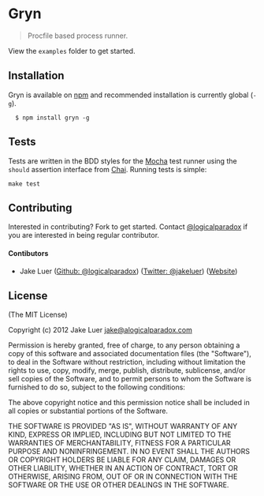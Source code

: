 # Gryn

> Procfile based process runner.

View the `examples` folder to get started.

## Installation

Gryn is available on [npm](http://npmjs.org) and recommended installation is currently global (`-g`).

      $ npm install gryn -g

## Tests

Tests are written in the BDD styles for the [Mocha](https://mochajs.org/) test runner using the
`should` assertion interface from [Chai](http://chaijs.com). Running tests is simple:

    make test

## Contributing

Interested in contributing? Fork to get started. Contact [@logicalparadox](http://github.com/logicalparadox) 
if you are interested in being regular contributor.

#### Contibutors 

* Jake Luer ([Github: @logicalparadox](http://github.com/logicalparadox)) ([Twitter: @jakeluer](http://twitter.com/jakeluer)) ([Website](http://alogicalparadox.com))

## License

(The MIT License)

Copyright (c) 2012 Jake Luer <jake@alogicalparadox.com>

Permission is hereby granted, free of charge, to any person obtaining a copy
of this software and associated documentation files (the "Software"), to deal
in the Software without restriction, including without limitation the rights
to use, copy, modify, merge, publish, distribute, sublicense, and/or sell
copies of the Software, and to permit persons to whom the Software is
furnished to do so, subject to the following conditions:

The above copyright notice and this permission notice shall be included in
all copies or substantial portions of the Software.

THE SOFTWARE IS PROVIDED "AS IS", WITHOUT WARRANTY OF ANY KIND, EXPRESS OR
IMPLIED, INCLUDING BUT NOT LIMITED TO THE WARRANTIES OF MERCHANTABILITY,
FITNESS FOR A PARTICULAR PURPOSE AND NONINFRINGEMENT. IN NO EVENT SHALL THE
AUTHORS OR COPYRIGHT HOLDERS BE LIABLE FOR ANY CLAIM, DAMAGES OR OTHER
LIABILITY, WHETHER IN AN ACTION OF CONTRACT, TORT OR OTHERWISE, ARISING FROM,
OUT OF OR IN CONNECTION WITH THE SOFTWARE OR THE USE OR OTHER DEALINGS IN
THE SOFTWARE.
